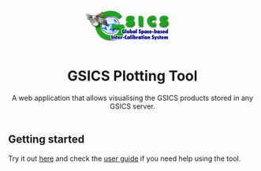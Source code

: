 
<div align="center">
  <a href=http://gsics.wmo.int/>
    <img src="https://raw.githubusercontent.com/GDWG-GSICS/Plotting_tool/master/src/org/eumetsat/usd/gcp/client/resources/images/GSICS_logo_OPE.jpg" alt="GSICS Homepage" />
  </a>
</div>

<h1 align="center">GSICS Plotting Tool</h1>

<div align="center">
 A web application that allows visualising the GSICS products stored in any GSICS server.
</div>

<br />

## Getting started
Try it out [here][GSICS Plotting Tool Demo] and check the [user guide] if you need help using the tool.


[GSICS Homepage]:http://gsics.wmo.int/
[Logo]:src/org/eumetsat/usd/gcp/client/resources/images/GSICS_logo_OPE.jpg
[GSICS Plotting Tool Demo]:http://gsics.tools.eumetsat.int/plotter
[User Guide]:src/org/eumetsat/usd/gcp/client/resources/pdf/GSICS_Plotting_Tool_UserGuide.pdf
